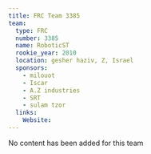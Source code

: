 ```yaml
---
title: FRC Team 3385
team:
  type: FRC
  number: 3385
  name: RoboticST
  rookie_year: 2010
  location: gesher haziv, Z, Israel
  sponsors:
    - milouot
    - Iscar
    - A.Z industries
    - SRT
    - sulam tzor
  links:
    Website: 
---
```

No content has been added for this team
